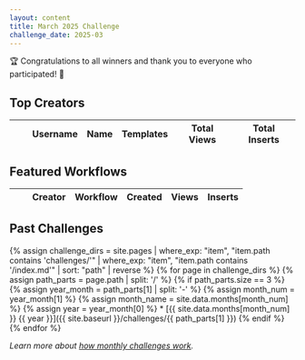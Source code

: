 ```yaml
---
layout: content
title: March 2025 Challenge
challenge_date: 2025-03
---
```


<div id="current-challenge">
    <div class="countdown-container">
        <p class="countdown">🏆 Congratulations to all winners and thank you to everyone who participated! 🎉</p>
    </div>
    <div class="challenge-stats">
        <!-- Challenge stats will be loaded here via JS -->
    </div>
</div>

<h2>Top Creators</h2>
<div id="top-creators">
    <table id="creators-table" class="display compact">
        <thead>
            <tr>
                <th class="number-column"></th>
                <th></th>
                <th>Username</th>
                <th>Name</th>
                <th>Templates</th>
                <th>Total Views</th>
                <th>Total Inserts</th>
            </tr>
        </thead>
        <tbody>
        </tbody>
    </table>
    <div id="creators-table_info" class="dataTables_info"></div>
</div>

<script>
// Load data once and use it for all functions
let challengeData = null;

// Load all data when the page loads
document.addEventListener('DOMContentLoaded', () => {
    loadData().catch(error => {
        console.error('Error in main data loading:', error);
        document.querySelector('h1.challenge-title').textContent = 'Challenge';
        document.getElementById('current-challenge').innerHTML = '<p>Error loading challenge data</p>';
    });
});

async function loadData() {
    const response = await fetch('/n8n-community-leaderboard/challenges/{{ page.challenge_date }}/challenge_monthly_{{ page.challenge_date }}.json');
    const jsonData = await response.json();
    
    // Handle both array and object formats
    challengeData = Array.isArray(jsonData) ? jsonData[0] : jsonData;
    
    if (!challengeData) {
        throw new Error('Invalid challenge data format - data is null');
    }
    if (!challengeData.header_stats) {
        throw new Error('Invalid challenge data format - missing header_stats');
    }

    // Load challenge data first since it sets up the page structure
    await loadChallengeData();
    
    // Then load the tables in parallel
    await Promise.all([
        loadCreatorsData(),
        loadWorkflowsData()
    ]);
}

async function loadChallengeData() {
    try {
        // Format the challenge month/year from the data
        const curDate = new Date(challengeData.header_stats.curmonth);
        const monthNames = ["January", "February", "March", "April", "May", "June",
            "July", "August", "September", "October", "November", "December"];
        const monthName = monthNames[curDate.getMonth()];
        const year = curDate.getFullYear();

        // Update page title
        const titleElement = document.querySelector('.section-title');
        titleElement.textContent = `${monthName} ${year} Challenge`;
        titleElement.style.textAlign = 'center !important';
        titleElement.classList.add('challenge-title-main');

        // Update challenge stats
        document.querySelector('.challenge-stats').innerHTML = `
            <div class="stat-button">
                <div class="stat-value">${challengeData.header_stats.new_templates}</div>
                <div class="stat-label">Eligible Templates</div>
            </div>
            <div class="stat-button">
                <div class="stat-value">${challengeData.header_stats.active_creators}</div>
                <div class="stat-label">Creators Participated</div>
            </div>
            <div class="stat-button">
                <div class="stat-value">${challengeData.header_stats.total_inserts}</div>
                <div class="stat-label">Total Inserts</div>
            </div>
        `;

    } catch (error) {
        console.error('Error loading challenge data:', error);
        document.querySelector('h1.challenge-title').textContent = 'Challenge';
        document.getElementById('current-challenge').innerHTML = '<p>Error loading challenge data</p>';
    }
}

async function loadCreatorsData() {
    try {
        let tableData = challengeData.creators.map(item => {
            return [
                "",
                `<img src="${item.avatar}" alt="${item.username}" class="user-avatar" width="40">`,
                `<a href="${item.profile_url}" class="creator-link" target="_blank" data-umami-event="creator_profile" data-umami-event-creator="${item.username}">${item.username}</a>`,
                item.name,
                item.template_count,
                item.total_views,
                item.total_inserts
            ];
        });

        const table = $('#creators-table').DataTable({
            data: tableData,
            pageLength: 10,
            lengthMenu: [[10, 25, 50], [10, 25, 50]],
            order: [[6, 'desc']], // Sort by total inserts by default
            columns: [
                { title: "", searchable: false, orderable: false },
                { title: "", orderable: false, searchable: false },
                { title: "Creator" },
                { title: "Name" },
                { title: "Templates" },
                { title: "Total Views" },
                { title: "Total Inserts" }
            ],
            columnDefs: [
                { targets: 0, className: 'dt-body-center number', responsivePriority: 1 },
                { targets: 1, className: 'dt-body-center', width: "64px", responsivePriority: 1 },
                { targets: 2, className: 'dt-body-left creator-column', responsivePriority: 2 },
                { targets: 3, className: 'dt-body-left creator-column', responsivePriority: 10001 },
                { targets: [4,5], className: 'dt-body-center', responsivePriority: 4 },
                { targets: [6], className: 'dt-body-center', responsivePriority: 3 }
            ],
            dom: '<"table-controls-wrapper"lB>frtip',
            searching: false,
            responsive: true,
            deferRender: true
        });

        // Add row numbers
        table.on('draw.dt', function () {
            var pageInfo = table.page.info();
            table.column(0, { page: 'current' }).nodes().each(function (cell, i) {
                cell.innerHTML = i + 1 + pageInfo.start;
            });
        });

        table.draw();

    } catch (error) {
        console.error('Error loading creators data:', error);
    }
}
</script>

<h2>Featured Workflows</h2>
<div id="featured-workflows">
    <table id="workflows-table" class="display compact">
        <thead>
            <tr>
                <th class="number-column"></th>
                <th></th>
                <th>Creator</th>
                <th>Workflow</th>
                <th>Created</th>
                <th>Views</th>
                <th>Inserts</th>
            </tr>
        </thead>
        <tbody>
        </tbody>
    </table>
    <div id="workflows-table_info" class="dataTables_info"></div>
</div>

<div id="challenge-dates"></div>

<h2>Past Challenges</h2>
    {% assign challenge_dirs = site.pages | where_exp: "item", "item.path contains 'challenges/'" | where_exp: "item", "item.path contains '/index.md'" | sort: "path" | reverse %}
    {% for page in challenge_dirs %}
        {% assign path_parts = page.path | split: '/' %}
        {% if path_parts.size == 3 %}
            {% assign year_month = path_parts[1] | split: '-' %}
            {% assign month_num = year_month[1] %}
            {% assign month_name = site.data.months[month_num] %}
            {% assign year = year_month[0] %}
* [{{ site.data.months[month_num] }} {{ year }}]({{ site.baseurl }}/challenges/{{ path_parts[1] }})
        {% endif %}
    {% endfor %}

<p><i>Learn more about <a href="{{ site.baseurl }}/about/#monthly-challenges">how monthly challenges work</a>.</i></p>

<script>
async function loadWorkflowsData() {
    try {
        let tableData = challengeData.workflows.map(item => {
            return [
                "",
                `<img src="${item.creator_avatar}" alt="${item.creator_username}" class="user-avatar" width="40">`,
                `<a href="${item.creator_url}" class="creator-link" target="_blank" data-umami-event="creator_profile" data-umami-event-creator="${item.creator_username}">${item.creator_username}</a>`,
                `<a href="${item.workflow_url}" class="workflow-link" target="_blank" data-umami-event="workflow_view" data-umami-event-workflow="${item.workflow_name}">${item.workflow_name}</a>`,
                item.created_at,
                item.views,
                item.inserts
            ];
        });

        const table = $('#workflows-table').DataTable({
            data: tableData,
            pageLength: 25,
            lengthMenu: [[10, 25, 50], [10, 25, 50]],
            order: [[6, 'desc']], // Sort by inserts by default
            columns: [
                { title: "", searchable: false, orderable: false },
                { title: "", orderable: false, searchable: false },
                { title: "Creator" },
                { title: "Workflow" },
                { title: "Created" },
                { title: "Views" },
                { title: "Inserts" }
            ],
            columnDefs: [
                { targets: 0, className: 'dt-body-center number', responsivePriority: 1 },
                { targets: 1, className: 'dt-body-center', width: "64px", responsivePriority: 1 },
                { targets: 2, className: 'dt-body-left creator-column', responsivePriority: 10001 },
                { targets: 3, className: 'dt-body-left', responsivePriority: 2 },
                { targets: 4, className: 'dt-body-center', width: "130px", responsivePriority: 5 },
                { targets: 5, className: 'dt-body-center', responsivePriority: 5 },
                { targets: 6, className: 'dt-body-center', responsivePriority: 4 }
            ],
            dom: '<"table-controls-wrapper"lB>frtip',
            searching: false,
            responsive: true,
            deferRender: true
        });

        // Add row numbers
        table.on('draw.dt', function () {
            var pageInfo = table.page.info();
            table.column(0, { page: 'current' }).nodes().each(function (cell, i) {
                cell.innerHTML = i + 1 + pageInfo.start;
            });
        });

        table.draw();

    } catch (error) {
        console.error('Error loading workflows data:', error);
    }
}
</script>

<script>
    // Format the dates for the footer
    function formatDateRange() {
        if (!challengeData || !challengeData.header_stats) return;
        
        const curDate = new Date(challengeData.header_stats.curmonth);
        const firstDay = new Date(curDate.getFullYear(), curDate.getMonth(), 1);
        const lastDay = new Date(curDate.getFullYear(), curDate.getMonth() + 1, 0);
        const cutoffDate = new Date(challengeData.header_stats.cutoff);
        
        const options = { year: 'numeric', month: 'long', day: 'numeric' };
        const startDate = firstDay.toLocaleDateString('en-US', options);
        const endDate = lastDay.toLocaleDateString('en-US', options);
        const cutoffDateStr = cutoffDate.toLocaleDateString('en-US', options);
        
        document.getElementById('challenge-dates').innerHTML = `
            <hr>
            <p><i>This challenge ran from ${startDate} to ${endDate}.<br>
            Workflows created between ${cutoffDateStr} and ${endDate} were eligible for the challenge.</i></p>
        `;
    }
    
    // Add the date formatting to the existing loadChallengeData function
    const originalLoadChallengeData = loadChallengeData;
    loadChallengeData = async function() {
        await originalLoadChallengeData();
        formatDateRange();
    };
</script>